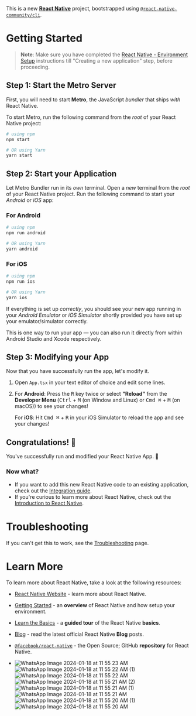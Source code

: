 This is a new [**React Native**](https://reactnative.dev) project, bootstrapped using [`@react-native-community/cli`](https://github.com/react-native-community/cli).

# Getting Started

>**Note**: Make sure you have completed the [React Native - Environment Setup](https://reactnative.dev/docs/environment-setup) instructions till "Creating a new application" step, before proceeding.

## Step 1: Start the Metro Server

First, you will need to start **Metro**, the JavaScript _bundler_ that ships _with_ React Native.

To start Metro, run the following command from the _root_ of your React Native project:

```bash
# using npm
npm start

# OR using Yarn
yarn start
```

## Step 2: Start your Application

Let Metro Bundler run in its _own_ terminal. Open a _new_ terminal from the _root_ of your React Native project. Run the following command to start your _Android_ or _iOS_ app:

### For Android

```bash
# using npm
npm run android

# OR using Yarn
yarn android
```

### For iOS

```bash
# using npm
npm run ios

# OR using Yarn
yarn ios
```

If everything is set up _correctly_, you should see your new app running in your _Android Emulator_ or _iOS Simulator_ shortly provided you have set up your emulator/simulator correctly.

This is one way to run your app — you can also run it directly from within Android Studio and Xcode respectively.

## Step 3: Modifying your App

Now that you have successfully run the app, let's modify it.

1. Open `App.tsx` in your text editor of choice and edit some lines.
2. For **Android**: Press the <kbd>R</kbd> key twice or select **"Reload"** from the **Developer Menu** (<kbd>Ctrl</kbd> + <kbd>M</kbd> (on Window and Linux) or <kbd>Cmd ⌘</kbd> + <kbd>M</kbd> (on macOS)) to see your changes!

   For **iOS**: Hit <kbd>Cmd ⌘</kbd> + <kbd>R</kbd> in your iOS Simulator to reload the app and see your changes!

## Congratulations! :tada:

You've successfully run and modified your React Native App. :partying_face:

### Now what?

- If you want to add this new React Native code to an existing application, check out the [Integration guide](https://reactnative.dev/docs/integration-with-existing-apps).
- If you're curious to learn more about React Native, check out the [Introduction to React Native](https://reactnative.dev/docs/getting-started).

# Troubleshooting

If you can't get this to work, see the [Troubleshooting](https://reactnative.dev/docs/troubleshooting) page.

# Learn More

To learn more about React Native, take a look at the following resources:

- [React Native Website](https://reactnative.dev) - learn more about React Native.
- [Getting Started](https://reactnative.dev/docs/environment-setup) - an **overview** of React Native and how setup your environment.
- [Learn the Basics](https://reactnative.dev/docs/getting-started) - a **guided tour** of the React Native **basics**.
- [Blog](https://reactnative.dev/blog) - read the latest official React Native **Blog** posts.
- [`@facebook/react-native`](https://github.com/facebook/react-native) - the Open Source; GitHub **repository** for React Native.

- ![WhatsApp Image 2024-01-18 at 11 55 23 AM](https://github.com/Gowtham8940/Attendance-App/assets/153708124/09f72036-d3ab-4a36-adcf-071912fd0fc9)
![WhatsApp Image 2024-01-18 at 11 55 22 AM (1)](https://github.com/Gowtham8940/Attendance-App/assets/153708124/ee612e8e-bb79-4e5e-ab53-a2f2c7d651bd)
![WhatsApp Image 2024-01-18 at 11 55 22 AM](https://github.com/Gowtham8940/Attendance-App/assets/153708124/55705898-579c-4bd8-8a9a-5d30c7a545d3)
![WhatsApp Image 2024-01-18 at 11 55 21 AM (2)](https://github.com/Gowtham8940/Attendance-App/assets/153708124/406165f4-fad6-4cc5-8c07-e39f8f49c289)
![WhatsApp Image 2024-01-18 at 11 55 21 AM (1)](https://github.com/Gowtham8940/Attendance-App/assets/153708124/852ea627-fe3b-4dbc-8616-86c2de2cb8c2)
![WhatsApp Image 2024-01-18 at 11 55 21 AM](https://github.com/Gowtham8940/Attendance-App/assets/153708124/76fdc810-26de-4287-973b-4ba7a7052756)
![WhatsApp Image 2024-01-18 at 11 55 20 AM (1)](https://github.com/Gowtham8940/Attendance-App/assets/153708124/7ef54ac6-bfad-4fa6-9fee-ef35c06cffc6)
![WhatsApp Image 2024-01-18 at 11 55 20 AM](https://github.com/Gowtham8940/Attendance-App/assets/153708124/d5999672-0055-4e86-a28c-dddabd90203d)
